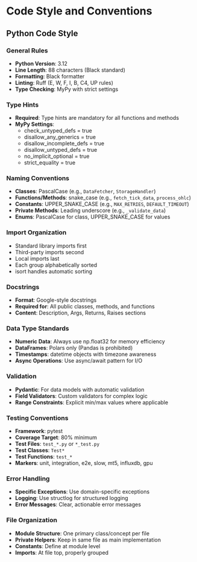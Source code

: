 # Code Style and Conventions

## Python Code Style

### General Rules
- **Python Version**: 3.12
- **Line Length**: 88 characters (Black standard)
- **Formatting**: Black formatter
- **Linting**: Ruff (E, W, F, I, B, C4, UP rules)
- **Type Checking**: MyPy with strict settings

### Type Hints
- **Required**: Type hints are mandatory for all functions and methods
- **MyPy Settings**:
  - check_untyped_defs = true
  - disallow_any_generics = true
  - disallow_incomplete_defs = true
  - disallow_untyped_defs = true
  - no_implicit_optional = true
  - strict_equality = true

### Naming Conventions
- **Classes**: PascalCase (e.g., `DataFetcher`, `StorageHandler`)
- **Functions/Methods**: snake_case (e.g., `fetch_tick_data`, `process_ohlc`)
- **Constants**: UPPER_SNAKE_CASE (e.g., `MAX_RETRIES`, `DEFAULT_TIMEOUT`)
- **Private Methods**: Leading underscore (e.g., `_validate_data`)
- **Enums**: PascalCase for class, UPPER_SNAKE_CASE for values

### Import Organization
- Standard library imports first
- Third-party imports second
- Local imports last
- Each group alphabetically sorted
- isort handles automatic sorting

### Docstrings
- **Format**: Google-style docstrings
- **Required for**: All public classes, methods, and functions
- **Content**: Description, Args, Returns, Raises sections

### Data Type Standards
- **Numeric Data**: Always use np.float32 for memory efficiency
- **DataFrames**: Polars only (Pandas is prohibited)
- **Timestamps**: datetime objects with timezone awareness
- **Async Operations**: Use async/await pattern for I/O

### Validation
- **Pydantic**: For data models with automatic validation
- **Field Validators**: Custom validators for complex logic
- **Range Constraints**: Explicit min/max values where applicable

### Testing Conventions
- **Framework**: pytest
- **Coverage Target**: 80% minimum
- **Test Files**: `test_*.py` or `*_test.py`
- **Test Classes**: `Test*`
- **Test Functions**: `test_*`
- **Markers**: unit, integration, e2e, slow, mt5, influxdb, gpu

### Error Handling
- **Specific Exceptions**: Use domain-specific exceptions
- **Logging**: Use structlog for structured logging
- **Error Messages**: Clear, actionable error messages

### File Organization
- **Module Structure**: One primary class/concept per file
- **Private Helpers**: Keep in same file as main implementation
- **Constants**: Define at module level
- **Imports**: At file top, properly grouped